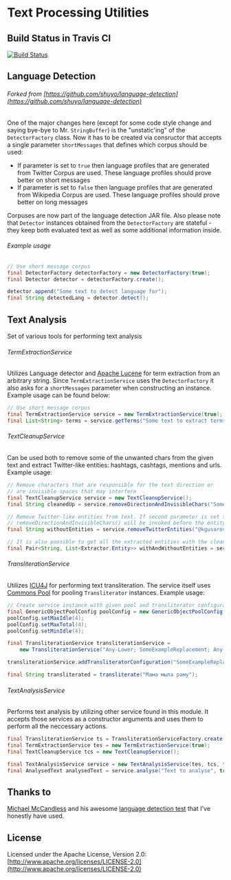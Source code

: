 # Text Processing Utilities

## Build Status in Travis CI
[![Build Status](https://travis-ci.org/iQuote/textprocessing.svg?branch=master)](https://travis-ci.org/iQuote/textprocessing)

## Language Detection
###### Forked from [https://github.com/shuyo/language-detection](https://github.com/shuyo/language-detection)
One of the major changes here (except for some code style change and saying bye-bye to Mr. ```StringBuffer```) 
is the "unstatic'ing" of the ```DetectorFactory``` class. Now it has to be created via consructor that accepts 
a single parameter ```shortMessages``` that defines which corpus should be used:
* If parameter is set to ```true``` then language profiles that are generated from Twitter Corpus are used. These language profiles should prove better on short messages
* If parameter is set to ```false``` then language profiles that are generated from Wikipedia Corpus are used. These language profiles should prove better on long messages

Corpuses are now part of the language detection JAR file. Also please note that ```Detector``` instances obtained from 
the ```DetectorFactory``` are stateful - they keep both evaluated text as well as some additional information inside.

###### Example usage
```java
// Use short message corpus
final DetectorFactory detectorFactory = new DetectorFactory(true);
final Detector detector = detectorFactory.create();

detector.append("Some text to detect language for");
final String detectedLang = detector.detect();
```

## Text Analysis
Set of various tools for performing text analysis

###### TermExtractionService
Utilizes Language detector and [Apache Lucene](https://lucene.apache.org/) for term extraction from an arbitrary string.
Since ```TermExtractionService``` uses the ```DetectorFactory``` it also asks for a ```shortMessages``` parameter when constructing
an instance. Example usage can be found below:
```java
// Use short message corpus
final TermExtractionService service = new TermExtractionService(true);
final List<String> terms = service.getTerms("Some text to extract terms from");
```

###### TextCleanupService
Can be used both to remove some of the unwanted chars from the given text and extract Twitter-like entities: hashtags, cashtags,
mentions and urls. Example usage:
```java
// Remove characters that are responsible for the text direction or
// are invisible spaces that may interfere
final TextCleanupService service = new TextCleanupService();
final String cleanedUp = service.removeDirectionAndInvisibleChars("Some text with garbage here");

// Remove Twitter-like entities from text. If second parameter is set to true
// removeDirectionAndInvisibleChars() will be invoked before the entity cleanup
final String withoutEntities = service.removeTwitterEntities("@kgusarov Click me! #coolbuttons", true);

// It is also possible to get all the extracted entities with the cleaned up text
final Pair<String, List<Extractor.Entity>> withAndWithoutEntities = service.extractTwitterEntities("@kgusarov Click me! #coolbuttons", true);
```

###### TransliterationService
Utilizes [ICU4J](http://site.icu-project.org/home) for performing text transliteration. The service itself uses
[Commons Pool](https://commons.apache.org/proper/commons-pool/) for pooling ```Transliterator``` instances. Example usage:
```java
// Create service instance with given pool and transliterator configuration
final GenericObjectPoolConfig poolConfig = new GenericObjectPoolConfig();
poolConfig.setMaxIdle(4);
poolConfig.setMaxTotal(4);
poolConfig.setMinIdle(4);

final TransliterationService transliterationService =
    new TransliterationService("Any-Lower; SomeExampleReplacement; Any-Latin; NFD; [^\\p{Alnum}] Remove", poolConfig);

transliterationService.addTransliteratorConfiguration("SomeExampleReplacement", "ы > i;");

final String transliterated = transliterate("Мама мыла раму");
```

###### TextAnalysisService
Performs text analysis by utilizing other service found in this module. It accepts those services as a constructor
arguments and uses them to perform all the neccessary actions.
```java
final TransliterationService ts = TransliterationServiceFactory.create();
final TermExtractionService tes = new TermExtractionService(true);
final TextCleanupService tcs = new TextCleanupService();

final TextAnalysisService service = new TextAnalysisService(tes, tcs, ts);
final AnalysedText analysedText = service.analyse("Text to analyse", true);
```

## Thanks to
[Michael McCandless](https://github.com/mikemccand) and his awesome [language detection test](https://github.com/mikemccand/chromium-compact-language-detector/blob/master/test.py) that I've honestly have used.  

## License
Licensed under the Apache License, Version 2.0: [http://www.apache.org/licenses/LICENSE-2.0](http://www.apache.org/licenses/LICENSE-2.0)
